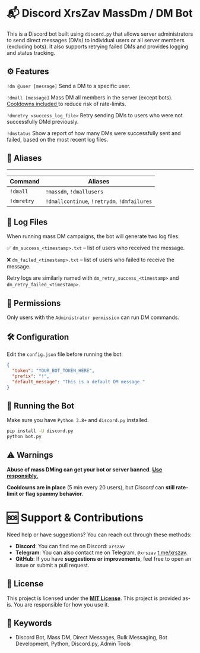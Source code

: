# 📬 Discord XrsZav MassDm / DM Bot 
This is a Discord bot built using `discord.py` that allows server administrators to send direct messages (DMs) to individual users or all server members (excluding bots). It also supports retrying failed DMs and provides logging and status tracking. 

## ⚙️ Features
`!dm @user [message]`
Send a DM to a specific user.

`!dmall [message]`
Mass DM all members in the server (except bots). <ins>Cooldowns included </ins>to reduce risk of rate-limits.

`!dmretry <success_log_file>`
Retry sending DMs to users who were not successfully DMd previously.

`!dmstatus`
Show a report of how many DMs were successfully sent and failed, based on the most recent log files.

## 🧠 Aliases
______________________________________________________________
| Command      | Aliases                                     |
|--------------|---------------------------------------------|
| `!dmall`     | `!massdm`, `!dmallusers`                    |
| `!dmretry`   | `!dmallcontinue`, `!retrydm`, `!dmfailures` |

## 📁 Log Files
When running mass DM campaigns, the bot will generate two log files:

✅ `dm_success_<timestamp>.txt` – list of users who received the message.

❌ `dm_failed_<timestamp>.txt` – list of users who failed to receive the message.

Retry logs are similarly named with `dm_retry_success_<timestamp>` and `dm_retry_failed_<timestamp>`.

## 🔐 Permissions
Only users with the `Administrator permission` can run DM commands.

## 🛠 Configuration
Edit the `config.json` file before running the bot:

```json
{
  "token": "YOUR_BOT_TOKEN_HERE",
  "prefix": "!",
  "default_message": "This is a default DM message."
}
```
## 🚀 Running the Bot
Make sure you have `Python 3.8+` and `discord.py` installed.

```bash
pip install -U discord.py
python bot.py
```

## ⚠️ Warnings
**Abuse of mass DMing can get your bot or server banned**. <ins>**Use responsibly.**<ins>

**Cooldowns are in place** (5 min every 20 users), but *Discord* can **still rate-limit or flag spammy behavior**.

# 🆘 Support & Contributions
Need help or have suggestions? You can reach out through these methods:

- **Discord**: You can find me on Discord: `xrszav`
- **Telegram**: You can also contact me on Telegram, `@xrszav` [t.me/xrszav](https://t.me/xrszav).
- **GitHub**: If you have **suggestions or improvements**, feel free to open an issue or submit a pull request.

## 📄 License
This project is licensed under the **[MIT License](https://choosealicense.com/licenses/mit/)**. This project is provided as-is. You are responsible for how you use it.

## 🔑 Keywords
- Discord Bot, Mass DM, Direct Messages, Bulk Messaging, Bot Development, Python, Discord.py, Admin Tools
